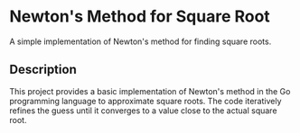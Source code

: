 # Newton's Method for Square Root

A simple implementation of Newton's method for finding square roots.

## Description

This project provides a basic implementation of Newton's method in the Go programming language to approximate square roots. The code iteratively refines the guess until it converges to a value close to the actual square root.


